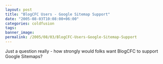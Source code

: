 ```yaml
---
layout: post
title: "BlogCFC Users - Google Sitemap Support"
date: "2005-08-03T10:08:00+06:00"
categories: coldfusion 
tags: 
banner_image: 
permalink: /2005/08/03/BlogCFC-Users-Google-Sitemap-Support
---
```


Just a question really - how strongly would folks want BlogCFC to support Google Sitemaps?